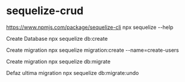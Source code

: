 # sequelize-crud

https://www.npmjs.com/package/sequelize-cli
npx sequelize --help

Create Database
npx sequelize db:create

Create migration
npx sequelize migration:create --name=create-users

Create migration
npx sequelize db:migrate

Defaz ultima migration
npx sequelize db:migrate:undo

